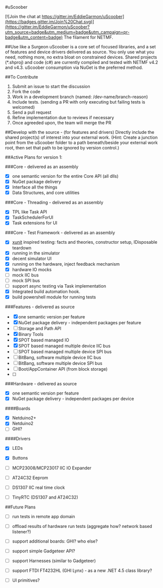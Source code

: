 #uScoober

[![Join the chat at https://gitter.im/EddieGarmon/uScoober](https://badges.gitter.im/Join%20Chat.svg)](https://gitter.im/EddieGarmon/uScoober?utm_source=badge&utm_medium=badge&utm_campaign=pr-badge&utm_content=badge)
The filament for NETMF.

##Use like a Surgeon
uScoober is a core set of focused libraries, and a set of features and device drivers delivered as source.
You only use what you need, nothing more, no extra bloat on constrained devices. 
Shared projects (*.shproj) and code (c#) are currently compiled and tested with NETMF v4.2 and v4.3.
uScoober consumption via NuGet is the preferred method.

##To Contribute
1. Submit an issue to start the discussion
1. Fork the code
1. Work in a development branch (named: /dev-name/branch-reason)
2. Include tests. (sending a PR with only executing but failing tests is welcomed)
1. Send a pull request
1. Refine implementation due to reviews if necessary
1. Once agreeded upon, the team will merge the PR

##Develop with the source - (for features and drivers)
Directly include the shared project(s) of interest into your external work. (Hint: Create a junction
point from the uScoober folder to a path beneath/beside your external work root, then set that path
to be ignored by version control.)

##Active Plans for version 1:

###Core - delivered as an assembly
- [X] one semantic version for the entire Core API (all dlls)
- [X] NuGet package delivery
- [X] Interface all the things
- [X] Data Structures, and core utilities

###Core - Threading - delivered as an assembly
- [X] TPL like Task API
- [X] TaskSchedulerForUI
- [X] Task extensions for UI

###Core - Test Framework - delivered as an assembly
- [X] [xunit](https://github.com/xunit) inspired testing: facts and theories, constructor setup, IDisposable teardown
- [X] running in the simulator
- [X] decent simulator UI
- [X] running on the hardware, inject feedback mechanism
- [X] hardware IO mocks
- [ ] mock IIC bus
- [ ] mock SPI bus
- [ ] support async testing via Task implementation
- [X] Integrated build automation hook.
- [X] build powershell module for running tests

###Features - delivered as source
- [X] one semantic version per feature
- [X] NuGet package delivery - independent packages per feature
- [ ] Storage and Path API
- [X] Binary Tools
- [X] SPOT based managed IO
- [X] SPOT based managed multiple device IIC bus
- [ ] SPOT based managed multiple device SPI bus
- [ ] BitBang, software multiple device IIC bus
- [ ] BitBang, software multiple device SPI bus
- [ ] Boot/AppContainer API (from block storage)
- [ ] 

###Hardware - delivered as source
- [X] one semantic version per feature
- [X] NuGet package delivery - independent packages per device

####Boards
- [X] Netduino2+
- [X] Netduino2
- [ ] GHI?

####Drivers
- [X] LEDs
- [X] Buttons
- [ ] MCP23008/MCP23017 IIC IO Expander
- [ ] AT24C32 Eeprom
- [ ] DS1307 IIC real time clock
- [ ] TinyRTC (DS1307 and AT24C32)

 
##Future Plans
- [ ] run tests in remote app domain
- [ ] offload results of hardware run tests (aggregate how? network based listener?)
- [ ] support additional boards: GHI? who else?
- [ ] support simple Gadgeteer API?
- [ ] support Harnesses (similar to Gadgeteer)
- [ ] support FTDI FT4232HL (GHI Lynx) - as a new .NET 4.5 class library?
- [ ] UI primitives?

